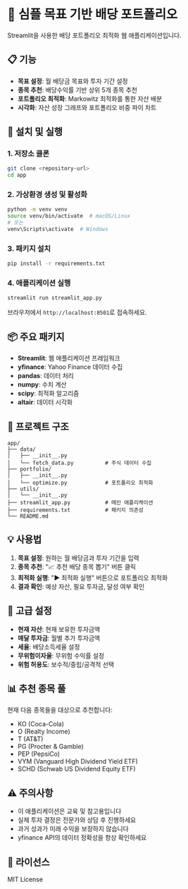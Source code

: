 # 🎯 심플 목표 기반 배당 포트폴리오

Streamlit을 사용한 배당 포트폴리오 최적화 웹 애플리케이션입니다.

## 📋 기능

- **목표 설정**: 월 배당금 목표와 투자 기간 설정
- **종목 추천**: 배당수익률 기반 상위 5개 종목 추천
- **포트폴리오 최적화**: Markowitz 최적화를 통한 자산 배분
- **시각화**: 자산 성장 그래프와 포트폴리오 비중 파이 차트

## 🚀 설치 및 실행

### 1. 저장소 클론

```bash
git clone <repository-url>
cd app
```

### 2. 가상환경 생성 및 활성화

```bash
python -m venv venv
source venv/bin/activate  # macOS/Linux
# 또는
venv\Scripts\activate  # Windows
```

### 3. 패키지 설치

```bash
pip install -r requirements.txt
```

### 4. 애플리케이션 실행

```bash
streamlit run streamlit_app.py
```

브라우저에서 `http://localhost:8501`로 접속하세요.

## 📦 주요 패키지

- **Streamlit**: 웹 애플리케이션 프레임워크
- **yfinance**: Yahoo Finance 데이터 수집
- **pandas**: 데이터 처리
- **numpy**: 수치 계산
- **scipy**: 최적화 알고리즘
- **altair**: 데이터 시각화

## 📁 프로젝트 구조

```
app/
├── data/
│   ├── __init__.py
│   └── fetch_data.py          # 주식 데이터 수집
├── portfolio/
│   ├── __init__.py
│   └── optimize.py            # 포트폴리오 최적화
├── utils/
│   └── __init__.py
├── streamlit_app.py           # 메인 애플리케이션
├── requirements.txt           # 패키지 의존성
└── README.md
```

## 💡 사용법

1. **목표 설정**: 원하는 월 배당금과 투자 기간을 입력
2. **종목 추천**: "📈 추천 배당 종목 뽑기" 버튼 클릭
3. **최적화 실행**: "▶️ 최적화 실행" 버튼으로 포트폴리오 최적화
4. **결과 확인**: 예상 자산, 필요 투자금, 달성 여부 확인

## 🔧 고급 설정

- **현재 자산**: 현재 보유한 투자금액
- **매달 투자금**: 월별 추가 투자금액
- **세율**: 배당소득세율 설정
- **무위험이자율**: 무위험 수익률 설정
- **위험 허용도**: 보수적/중립/공격적 선택

## 📊 추천 종목 풀

현재 다음 종목들을 대상으로 추천합니다:

- KO (Coca-Cola)
- O (Realty Income)
- T (AT&T)
- PG (Procter & Gamble)
- PEP (PepsiCo)
- VYM (Vanguard High Dividend Yield ETF)
- SCHD (Schwab US Dividend Equity ETF)

## ⚠️ 주의사항

- 이 애플리케이션은 교육 및 참고용입니다
- 실제 투자 결정은 전문가와 상담 후 진행하세요
- 과거 성과가 미래 수익을 보장하지 않습니다
- yfinance API의 데이터 정확성을 항상 확인하세요

## 📝 라이선스

MIT License
